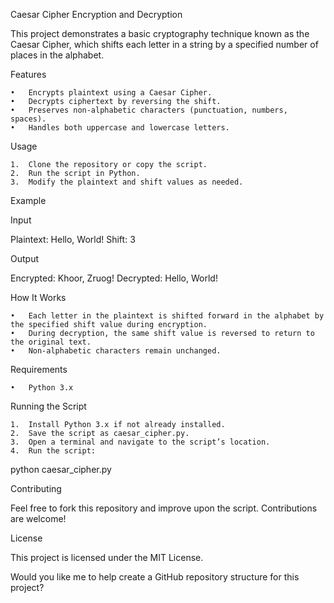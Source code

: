 Caesar Cipher Encryption and Decryption

This project demonstrates a basic cryptography technique known as the Caesar Cipher, which shifts each letter in a string by a specified number of places in the alphabet.

Features

	•	Encrypts plaintext using a Caesar Cipher.
	•	Decrypts ciphertext by reversing the shift.
	•	Preserves non-alphabetic characters (punctuation, numbers, spaces).
	•	Handles both uppercase and lowercase letters.

Usage

	1.	Clone the repository or copy the script.
	2.	Run the script in Python.
	3.	Modify the plaintext and shift values as needed.

Example

Input

Plaintext: Hello, World!
Shift: 3

Output

Encrypted: Khoor, Zruog!
Decrypted: Hello, World!

How It Works

	•	Each letter in the plaintext is shifted forward in the alphabet by the specified shift value during encryption.
	•	During decryption, the same shift value is reversed to return to the original text.
	•	Non-alphabetic characters remain unchanged.

Requirements

	•	Python 3.x

Running the Script

	1.	Install Python 3.x if not already installed.
	2.	Save the script as caesar_cipher.py.
	3.	Open a terminal and navigate to the script’s location.
	4.	Run the script:

python caesar_cipher.py



Contributing

Feel free to fork this repository and improve upon the script. Contributions are welcome!

License

This project is licensed under the MIT License.

Would you like me to help create a GitHub repository structure for this project?